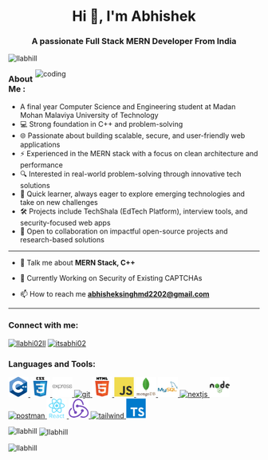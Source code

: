 <h1 align="center">Hi 👋, I'm Abhishek</h1>
<h3 align="center">A passionate Full Stack MERN Developer From India</h3>
<p align="left"> <img src="https://komarev.com/ghpvc/?username=llabhill&label=Profile%20views&color=0e75b6&style=flat" alt="llabhill"/> </p>

<img align="right" alt="coding" width="450" src="https://github.com/user-attachments/assets/74526c2e-d54a-4745-be45-40111e0e9959">

### About Me :
- A final year Computer Science and Engineering student at Madan Mohan Malaviya University of Technology
- 💻 Strong foundation in C++ and problem-solving
- 🌐 Passionate about building scalable, secure, and user-friendly web applications
- ⚡ Experienced in the MERN stack with a focus on clean architecture and performance
- 🔍 Interested in real-world problem-solving through innovative tech solutions
- 🚀 Quick learner, always eager to explore emerging technologies and take on new challenges
- 🛠️ Projects include TechShala (EdTech Platform), interview tools, and security-focused web apps
- 🤝 Open to collaboration on impactful open-source projects and research-based solutions


---

- 💬 Talk me about **MERN Stack, C++**

- 🌱 Currently Working on Security of Existing CAPTCHAs

- 📫 How to reach me **abhisheksinghmd2202@gmail.com**
---

<h3 align="left">Connect with me:</h3>
<p align="left">
<a href="https://linkedin.com/in/llabhi02ll" target="blank"><img align="center" src="https://raw.githubusercontent.com/rahuldkjain/github-profile-readme-generator/master/src/images/icons/Social/linked-in-alt.svg" alt="llabhi02ll" height="30" width="40" /></a>
<a href="https://instagram.com/itsabhi_22" target="blank"><img align="center" src="https://raw.githubusercontent.com/rahuldkjain/github-profile-readme-generator/master/src/images/icons/Social/instagram.svg" alt="itsabhi02" height="30" width="40" /></a>
</p>

<h3 align="left">Languages and Tools:</h3>
<p align="left"> <a href="https://www.w3schools.com/cpp/" target="_blank" rel="noreferrer"> <img src="https://raw.githubusercontent.com/devicons/devicon/master/icons/cplusplus/cplusplus-original.svg" alt="cplusplus" width="40" height="40"/> </a> <a href="https://www.w3schools.com/css/" target="_blank" rel="noreferrer"> <img src="https://raw.githubusercontent.com/devicons/devicon/master/icons/css3/css3-original-wordmark.svg" alt="css3" width="40" height="40"/> </a> <a href="https://expressjs.com" target="_blank" rel="noreferrer"> <img src="https://raw.githubusercontent.com/devicons/devicon/master/icons/express/express-original-wordmark.svg" alt="express" width="40" height="40"/> </a> <a href="https://git-scm.com/" target="_blank" rel="noreferrer"> <img src="https://www.vectorlogo.zone/logos/git-scm/git-scm-icon.svg" alt="git" width="40" height="40"/> </a> <a href="https://www.w3.org/html/" target="_blank" rel="noreferrer"> <img src="https://raw.githubusercontent.com/devicons/devicon/master/icons/html5/html5-original-wordmark.svg" alt="html5" width="40" height="40"/> </a> <a href="https://developer.mozilla.org/en-US/docs/Web/JavaScript" target="_blank" rel="noreferrer"> <img src="https://raw.githubusercontent.com/devicons/devicon/master/icons/javascript/javascript-original.svg" alt="javascript" width="40" height="40"/> </a> <a href="https://www.mongodb.com/" target="_blank" rel="noreferrer"> <img src="https://raw.githubusercontent.com/devicons/devicon/master/icons/mongodb/mongodb-original-wordmark.svg" alt="mongodb" width="40" height="40"/> </a> <a href="https://www.mysql.com/" target="_blank" rel="noreferrer"> <img src="https://raw.githubusercontent.com/devicons/devicon/master/icons/mysql/mysql-original-wordmark.svg" alt="mysql" width="40" height="40"/> </a> <a href="https://nextjs.org/" target="_blank" rel="noreferrer"> <img src="https://cdn.worldvectorlogo.com/logos/nextjs-2.svg" alt="nextjs" width="40" height="40"/> </a> <a href="https://nodejs.org" target="_blank" rel="noreferrer"> <img src="https://raw.githubusercontent.com/devicons/devicon/master/icons/nodejs/nodejs-original-wordmark.svg" alt="nodejs" width="40" height="40"/> </a> <a href="https://postman.com" target="_blank" rel="noreferrer"> <img src="https://www.vectorlogo.zone/logos/getpostman/getpostman-icon.svg" alt="postman" width="40" height="40"/> </a> <a href="https://reactjs.org/" target="_blank" rel="noreferrer"> <img src="https://raw.githubusercontent.com/devicons/devicon/master/icons/react/react-original-wordmark.svg" alt="react" width="40" height="40"/> </a> <a href="https://redux.js.org" target="_blank" rel="noreferrer"> <img src="https://raw.githubusercontent.com/devicons/devicon/master/icons/redux/redux-original.svg" alt="redux" width="40" height="40"/> </a> <a href="https://tailwindcss.com/" target="_blank" rel="noreferrer"> <img src="https://www.vectorlogo.zone/logos/tailwindcss/tailwindcss-icon.svg" alt="tailwind" width="40" height="40"/> </a> <a href="https://www.typescriptlang.org/" target="_blank" rel="noreferrer"> <img src="https://raw.githubusercontent.com/devicons/devicon/master/icons/typescript/typescript-original.svg" alt="typescript" width="40" height="40"/> </a> </p>

<p><img align="left" src="https://github-readme-stats.vercel.app/api/top-langs?username=llabhill&show_icons=true&locale=en&layout=compact" alt="llabhill" /></p>

<p>&nbsp;<img align="center" src="https://github-readme-stats.vercel.app/api?username=llabhill&show_icons=true&locale=en" alt="llabhill" /></p>

<p><img align="center" src="https://github-readme-streak-stats.herokuapp.com/?user=llabhill&" alt="llabhill" /></p>
